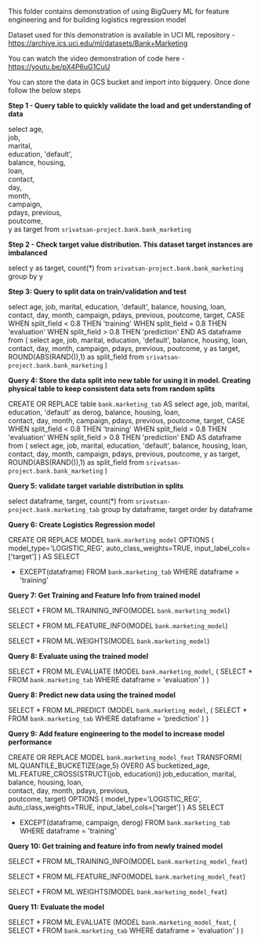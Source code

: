 This folder contains demonstration of using BigQuery ML for feature engineering and for building logistics regression model

Dataset used for this demonstration is available in UCI ML repository - https://archive.ics.uci.edu/ml/datasets/Bank+Marketing

You can watch the video demonstration of code here - https://youtu.be/pX4P6uG1CuU

You can store the data in GCS bucket and import into bigquery. Once done follow the below steps

<b>Step 1 - Query table to quickly validate the load and get understanding of data </b>

select
age,	
job,	
marital,	
education,
'default',	
balance,
housing,	
loan,	
contact,	
day,	
month,	
campaign,	
pdays,
previous,	
poutcome,	
y as target
from
`srivatsan-project.bank.bank_marketing` 

<b> Step 2 - Check target value distribution. This dataset target instances are imbalanced </b>

select
y as target, count(*)
from
`srivatsan-project.bank.bank_marketing` 
group by y	

<b> Step 3: Query to split data on train/validation and test </b>

select 
age, job, marital, education, 'default', balance, housing, loan,	
contact, day, month, campaign, pdays, previous,	
poutcome, target,
CASE
    WHEN split_field < 0.8 THEN 'training'
    WHEN split_field = 0.8 THEN 'evaluation'
    WHEN split_field > 0.8 THEN 'prediction'
  END AS dataframe
from (
select
age, job, marital, education, 'default', balance, housing, loan,	
contact, day, month, campaign, pdays, previous,	
poutcome, y as target,
ROUND(ABS(RAND()),1) as split_field
from
`srivatsan-project.bank.bank_marketing` ) 

<b> Query 4: Store the data split into new table for using it in model. Creating physical table to keep consistent data sets from random splits </b>


CREATE OR REPLACE table `bank.marketing_tab` AS
select 
age, job, marital, education, 'default' as derog, balance, housing, loan,	
contact, day, month, campaign, pdays, previous,	
poutcome, target,
CASE
    WHEN split_field < 0.8 THEN 'training'
    WHEN split_field = 0.8 THEN 'evaluation'
    WHEN split_field > 0.8 THEN 'prediction'
  END AS dataframe
from (
select
age, job, marital, education, 'default', balance, housing, loan,	
contact, day, month, campaign, pdays, previous,	
poutcome, y as target,
ROUND(ABS(RAND()),1) as split_field
from
`srivatsan-project.bank.bank_marketing` ) 

<b> Query 5: validate target variable distribution in splits </b>

select 
dataframe, target, count(*)
from `srivatsan-project.bank.marketing_tab`
group by dataframe, target
order by dataframe

<b> Query 6: Create Logistics Regression model </b>


CREATE OR REPLACE MODEL
  `bank.marketing_model`
OPTIONS
  ( model_type='LOGISTIC_REG',
    auto_class_weights=TRUE,
    input_label_cols=['target']
  ) AS
SELECT
  * EXCEPT(dataframe)
FROM
  `bank.marketing_tab`
WHERE
  dataframe = 'training'

<b> Query 7: Get Training and Feature Info from trained model </b>

SELECT
  *
FROM
  ML.TRAINING_INFO(MODEL `bank.marketing_model`)

SELECT
  *
FROM
  ML.FEATURE_INFO(MODEL `bank.marketing_model`)


  SELECT
  *
FROM
  ML.WEIGHTS(MODEL `bank.marketing_model`)

<b> Query 8: Evaluate using the trained model </b>


SELECT
  *
FROM
  ML.EVALUATE (MODEL `bank.marketing_model`,
    (
    SELECT
      *
    FROM
      `bank.marketing_tab`
    WHERE
      dataframe = 'evaluation'
    )
  )

<b> Query 8: Predict new data using the trained model </b>


SELECT
  *
FROM
  ML.PREDICT (MODEL `bank.marketing_model`,
    (
    SELECT
      *
    FROM
      `bank.marketing_tab`
    WHERE
      dataframe = 'prediction'
     )
  )


<b> Query 9: Add feature engineering to the model to increase model performance </b>


CREATE OR REPLACE MODEL
  `bank.marketing_model_feat`
TRANSFORM(
    ML.QUANTILE_BUCKETIZE(age,5) OVER() AS bucketized_age, 
    ML.FEATURE_CROSS(STRUCT(job, education)) job_education,
marital, balance, housing, loan,	
contact, day, month, pdays, previous,	
poutcome, target)
OPTIONS
  ( model_type='LOGISTIC_REG',
    auto_class_weights=TRUE,
    input_label_cols=['target']
  ) AS
SELECT
  * EXCEPT(dataframe, campaign, derog)
FROM
  `bank.marketing_tab`
WHERE
  dataframe = 'training'

<b> Query 10: Get training and feature info from newly trained model </b>

SELECT
  *
FROM
  ML.TRAINING_INFO(MODEL `bank.marketing_model_feat`)

SELECT
  *
FROM
  ML.FEATURE_INFO(MODEL `bank.marketing_model_feat`)

  SELECT
  *
FROM
  ML.WEIGHTS(MODEL `bank.marketing_model_feat`)

<b> Query 11: Evaluate the model </b>


SELECT
  *
FROM
  ML.EVALUATE (MODEL `bank.marketing_model_feat`,
    (
    SELECT
      *
    FROM
      `bank.marketing_tab`
    WHERE
      dataframe = 'evaluation'
    )
  )

